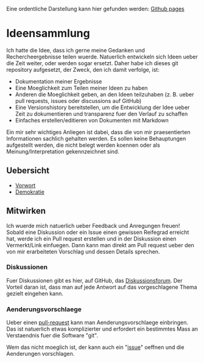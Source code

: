 Eine ordentliche Darstellung kann hier gefunden werden: [Github pages](https://ideensammlung.github.io/)

# Ideensammlung

Ich hatte die Idee, dass ich gerne meine Gedanken und Rechercheergebnisse
teilen wuerde. Natuerlich entwickeln sich Ideen ueber die Zeit weiter, oder
werden sogar ersetzt. Daher habe ich dieses git repository aufgesetzt, der
Zweck, den ich damit verfolge, ist:

* Dokumentation meiner Ergebnisse
* Eine Moeglichkeit zum Teilen meiner Ideen zu haben
* Anderen die Moeglichkeit geben, an den Ideen teilzuhaben (z. B. ueber pull
  requests, issues oder discussions auf GitHub)
* Eine Versionshistory bereitstellen, um die Entwicklung der Idee ueber Zeit zu
  dokumentieren und transparenz fuer den Verlauf zu schaffen
* Einfaches erstellen/editieren von Dokumenten mit Markdown

Ein mir sehr wichtiges Anliegen ist dabei, dass die von mir praesentierten
Informationen sachlich gehalten werden. Es sollen keine Behauptungen
aufgestellt werden, die nicht belegt werden koennen oder als
Meinung/Interpretation gekennzeichnet sind.

## Uebersicht

* [Vorwort](./preface.md)
* [Demokratie](./src/demokratie.md)

## Mitwirken

Ich wuerde mich natuerlich ueber Feedback und Anregungen freuen!
Sobald eine Diskussion oder ein Issue einen gewissen Reifegrad erreicht hat,
werde ich ein Pull request erstellen und in der Diskussion einen Vermerkt/Link
einfuegen. Dann kann man direkt am Pull request ueber den von mir erarbeiteten
Vorschlag und dessen Details sprechen.

### Diskussionen

Fuer Diskussionen gibt es hier, auf GitHub, das
[Diskussionsforum](https://github.com/Ideensammlung/Ideensammlung/discussions).
Der Vorteil daran ist, dass man auf jede Antwort auf das vorgeschlagene Thema
gezielt eingehen kann.

### Aenderungsvorschlaege

Ueber einen
[pull-request](https://github.com/Ideensammlung/Ideensammlung/pulls) kann man
Aenderungsvorschlaege einbringen. Das ist natuerlich etwas komplizierter und
erfordert ein bestimmtes Mass an Verstaendnis fuer die Software "git".

Wem das nicht moeglich ist, der kann auch ein
"[issue](https://github.com/Ideensammlung/Ideensammlung/issues)" oeffnen und
die Aenderungen vorschlagen.
